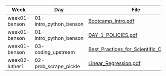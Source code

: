 | Week | Day | File | Line |
|------|-----|------|------|
| week01-benson | 01-intro_python_benson | [Bootcamp_Intro.pdf](../class_lectures/week01-benson/01-intro_python_benson/Bootcamp_Intro.pdf) | 1 |
| week01-benson | 01-intro_python_benson | [DAY_1_POLICIES.pdf](../class_lectures/week01-benson/01-intro_python_benson/DAY_1_POLICIES.pdf) | 2 |
| week01-benson | 03-coding_upstream | [Best_Practices_for_Scientific_Coding.pdf](../class_lectures/week01-benson/03-coding_upstream/Best_Practices_for_Scientific_Coding.pdf) | 3 |
| week02-luther1 | 02-prob_scrape_pickle | [Linear_Regression.pdf](../class_lectures/week02-luther1/02-prob_scrape_pickle/Linear_Regression.pdf) | 4 |
